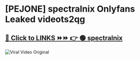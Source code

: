 
 # [PEJONE] spectralnix Onlyfans Leaked videots2qg

## <h2><a href="https://clipsfans.com/spectralnix&ref=git">🔗 Click to LINKS ⏩⏩ 👉 🟢 spectralnix </a></h2>

<a href="https://clipsfans.com/spectralnix&ref=git" rel="nofollow" data-target="animated-image.originalLink"><img src="https://i.ibb.co.com/xMMVF88/686577567.gif" alt="Viral Video Original" style="max-width: 100%; display: inline-block;" data-target="animated-image.originalImage"></a>

